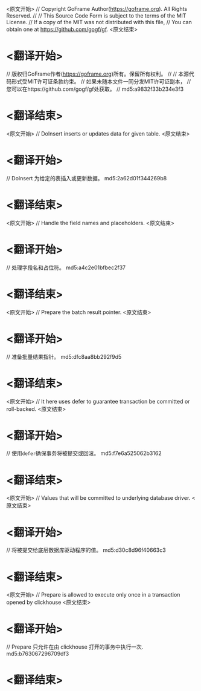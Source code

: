 
<原文开始>
// Copyright GoFrame Author(https://goframe.org). All Rights Reserved.
//
// This Source Code Form is subject to the terms of the MIT License.
// If a copy of the MIT was not distributed with this file,
// You can obtain one at https://github.com/gogf/gf.
<原文结束>

# <翻译开始>
// 版权归GoFrame作者(https://goframe.org)所有。保留所有权利。
//
// 本源代码形式受MIT许可证条款约束。
// 如果未随本文件一同分发MIT许可证副本，
// 您可以在https://github.com/gogf/gf处获取。
// md5:a9832f33b234e3f3
# <翻译结束>


<原文开始>
// DoInsert inserts or updates data for given table.
<原文结束>

# <翻译开始>
// DoInsert 为给定的表插入或更新数据。 md5:2a62d01f344269b8
# <翻译结束>


<原文开始>
// Handle the field names and placeholders.
<原文结束>

# <翻译开始>
// 处理字段名和占位符。 md5:a4c2e01bfbec2f37
# <翻译结束>


<原文开始>
// Prepare the batch result pointer.
<原文结束>

# <翻译开始>
// 准备批量结果指针。 md5:dfc8aa8bb292f9d5
# <翻译结束>


<原文开始>
// It here uses defer to guarantee transaction be committed or roll-backed.
<原文结束>

# <翻译开始>
// 使用`defer`确保事务将被提交或回滚。 md5:f7e6a525062b3162
# <翻译结束>


<原文开始>
// Values that will be committed to underlying database driver.
<原文结束>

# <翻译开始>
// 将被提交给底层数据库驱动程序的值。 md5:d30c8d96f40663c3
# <翻译结束>


<原文开始>
// Prepare is allowed to execute only once in a transaction opened by clickhouse
<原文结束>

# <翻译开始>
// Prepare 只允许在由 clickhouse 打开的事务中执行一次. md5:b763067296709df3
# <翻译结束>


